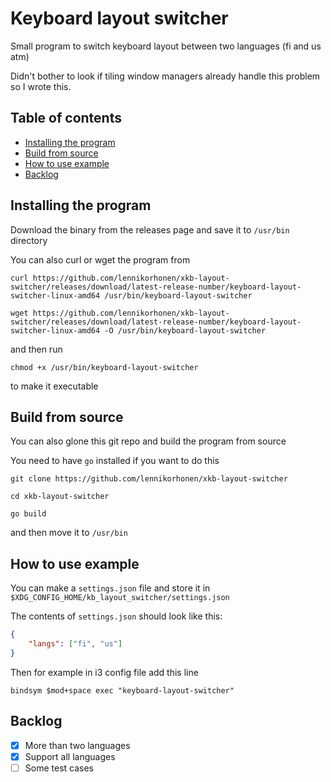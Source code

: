 # Keyboard layout switcher
Small program to switch keyboard layout between two languages (fi and us atm)

Didn't bother to look if tiling window managers already handle this problem so I wrote this.

## Table of contents

* [Installing the program](#installing-the-program)
* [Build from source](#build-from-source)
* [How to use example](#how-to-use-example)
* [Backlog](#backlog)

## Installing the program
Download the binary from the releases page and save it to `/usr/bin` directory

You can also curl or wget the program from
```
curl https://github.com/lennikorhonen/xkb-layout-switcher/releases/download/latest-release-number/keyboard-layout-switcher-linux-amd64 /usr/bin/keyboard-layout-switcher
```
```
wget https://github.com/lennikorhonen/xkb-layout-switcher/releases/download/latest-release-number/keyboard-layout-switcher-linux-amd64 -O /usr/bin/keyboard-layout-switcher
```

and then run
```
chmod +x /usr/bin/keyboard-layout-switcher
```
to make it executable

## Build from source
You can also glone this git repo and build the program from source

You need to have `go` installed if you want to do this

```
git clone https://github.com/lennikorhonen/xkb-layout-switcher

cd xkb-layout-switcher

go build
```

and then move it to `/usr/bin`

## How to use example
You can make a `settings.json` file and store it in `$XDG_CONFIG_HOME/kb_layout_switcher/settings.json`

The contents of `settings.json` should look like this:
```json
{
    "langs": ["fi", "us"]
}
```
Then for example in i3 config file add this line
```
bindsym $mod+space exec "keyboard-layout-switcher"
```

## Backlog

- [x] More than two languages
- [x] Support all languages
- [ ] Some test cases
